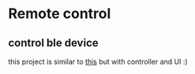 # Remote control #
## control ble device ##

this project is similar to [this](https://github.com/kotnid/androidble_connection) but with controller and UI :)